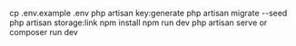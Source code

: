 
cp .env.example .env
php artisan key:generate
php artisan migrate --seed
php artisan storage:link
npm install
npm run dev
php artisan serve
or
composer run dev
